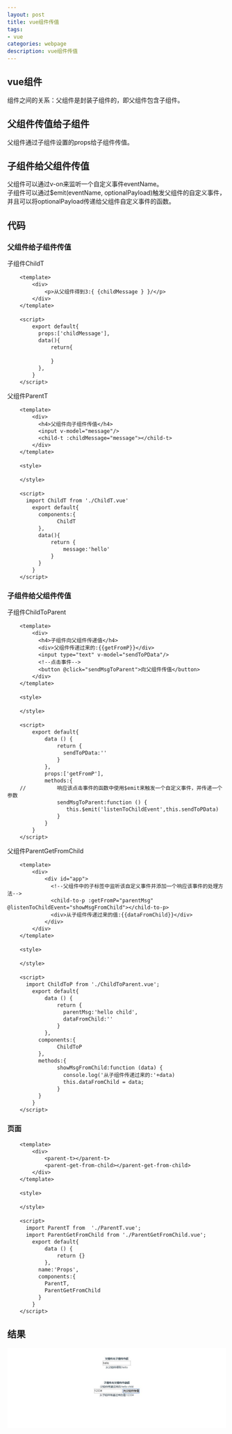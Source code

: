 ```yaml
---
layout: post
title: vue组件传值
tags:
- vue
categories: webpage
description: vue组件传值
---
```

## vue组件
组件之间的关系：父组件是封装子组件的，即父组件包含子组件。
<!-- more -->

## 父组件传值给子组件
父组件通过子组件设置的props给子组件传值。  
## 子组件给父组件传值  
父组件可以通过v-on来监听一个自定义事件eventName。  
子组件可以通过$emit(eventName, optionalPayload)触发父组件的自定义事件，并且可以将optionalPayload传递给父组件自定义事件的函数。  
## 代码
### 父组件给子组件传值
子组件ChildT  
```
	<template>
		<div>
			<p>从父组件得到3:{ {childMessage } }/</p>
		</div>
	</template>

	<script>
		export default{
		  props:['childMessage'],
		  data(){
			  return{

			  }
		  },
		}
	</script>
```
父组件ParentT
```
	<template>
		<div>
		  <h4>父组件向子组件传值</h4>
		  <input v-model="message"/>
		  <child-t :childMessage="message"></child-t>
		</div>
	</template>

	<style>

	</style>

	<script>
	  import ChildT from './ChildT.vue'
		export default{
		  components:{
				ChildT
		  },
		  data(){
			  return {
				  message:'hello'
			  }
		  }
		}
	</script>
```
### 子组件给父组件传值
子组件ChildToParent  
```
	<template>
		<div>
		  <h4>子组件向父组件传递值</h4>
		  <div>父组件传递过来的:{{getFromP}}</div>
		  <input type="text" v-model="sendToPData"/>
		  <!--点击事件-->
		  <button @click="sendMsgToParent">向父组件传值</button>
		</div>
	</template>

	<style>

	</style>

	<script>
		export default{
			data () {
				return {
				  sendToPData:''
				}
			},
			props:['getFromP'],
			methods:{
	//          响应该点击事件的函数中使用$emit来触发一个自定义事件，并传递一个参数
				sendMsgToParent:function () {
				   this.$emit('listenToChildEvent',this.sendToPData)
				}
			}
		}
	</script>
```
父组件ParentGetFromChild  
```
	<template>
		<div>
			<div id="app">
			  <!--父组件中的子标签中监听该自定义事件并添加一个响应该事件的处理方法-->
			  <child-to-p :getFromP="parentMsg" @listenToChildEvent="showMsgFromChild"></child-to-p>
			  <div>从子组件传递过来的值:{{dataFromChild}}</div>
			</div>
		</div>
	</template>

	<style>

	</style>

	<script>
	  import ChildToP from './ChildToParent.vue';
		export default{
			data () {
				return {
				  parentMsg:'hello child',
				  dataFromChild:''
				}
			},
		  components:{
				ChildToP
		  },
		  methods:{
				showMsgFromChild:function (data) {
				  console.log('从子组件传递过来的:'+data)
				  this.dataFromChild = data;
				}
		  }
		}
	</script>
```
### 页面 
```
	<template>
		<div>
			<parent-t></parent-t>
			<parent-get-from-child></parent-get-from-child>
		</div>
	</template>

	<style>

	</style>

	<script>
	  import ParentT from  './ParentT.vue';
	  import ParentGetFromChild from './ParentGetFromChild.vue';
		export default{
			data () {
				return {}
			},
		  name:'Props',
		  components:{
			ParentT,
			ParentGetFromChild
		  }
		}
	</script>
```
## 结果  
![结果](\assets\img\vue_component.jpg)

























